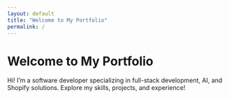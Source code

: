```yaml
---
layout: default
title: "Welcome to My Portfolio"
permalink: /
---
```


# Welcome to My Portfolio
Hi! I’m a software developer specializing in full-stack development, AI, and Shopify solutions. Explore my skills, projects, and experience!
